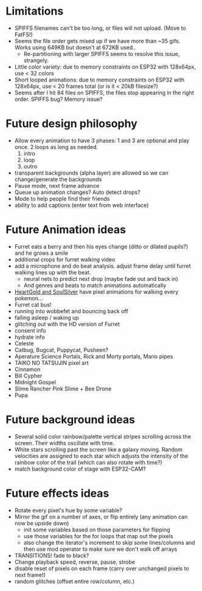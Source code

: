 # Limitations
* SPIFFS filenames can't be too long, or files will not upload. (Move to FatFS!)
* Seems the file order gets mixed up if we have more than ~35 gifs. Works using 649KB but doesn't at 672KB used..
  * Re-partitioning with larger SPIFFS seems to resolve this issue, strangely.
* Little color variety: due to memory constraints on ESP32 with 128x64px, use < 32 colors
* Short looped animations: due to memory constraints on ESP32 with 128x64px, use < 20 frames total (or is it < 20kB filesize?)
* Seems after I hit 84 files on SPIFFS, the files stop appearing in the right order.  SPIFFS bug? Memory issue?

# Future design philosophy
* Allow every animation to have 3 phases: 1 and 3 are optional and play once.  2 loops as long as needed.
  1. intro
  2. loop
  3. outro
* transparent backgrounds (alpha layer) are allowed so we can change/generate the backgrounds
* Pause mode, next frame advance
* Queue up animation changes? Auto detect drops?
* Mode to help people find their friends
* ability to add captions (enter text from web interface)

# Future Animation ideas
* Furret eats a berry and then his eyes change (ditto or dilated pupils?) and he grows a smile
* additional crops for furret walking video
* add a microphone and do beat analysis.  adjust frame delay until furret walking lines up with the beat.
  * neural nets to predict next drop (maybe fade out and back in)
  * And genres and beats to match animations automatically
* [HeartGold and SoulSilver](https://bulbapedia.bulbagarden.net/wiki/Walking_Pok%C3%A9mon#Pok.C3.A9mon_HeartGold_and_SoulSilver) have pixel animations for walking every pokemon...
* Furret cat bus!
* running into wobbefet and bouncing back off
* falling asleep / waking up
* glitching out with the HD version of Furret
* consent info
* hydrate info
* Celeste
* Catbug, Bugcat, Puppycat, Pusheen?
* Aperature Science Portals, Rick and Morty portals, Mario pipes
* TAIKO NO TATSUJIN pixel art
* Cinnamon
* Bill Cypher
* Midnight Gospel
* Slime Rancher Pink Slime + Bee Drone
* Pupa

# Future background ideas
* Several solid color rainbow/palette vertical stripes scrolling across the screen.  Their widths oscillate with time.
* White stars scrolling past the screen like a galaxy moving. Random velocities are assigned to each star which adjusts the intensity of the rainbow color of the trail (which can also rotate with time?)
* match background color of stage with ESP32-CAM?

# Future effects ideas
* Rotate every pixel's hue by some variable?
* Mirror the gif on a number of axes, or flip entirely (any animation can now be upside down)
  * init some variables based on those parameters for flipping
  * use those variables for the for loops that map out the pixels
  * also change the iterator's increment to skip some lines/columns and then use mod operator to make sure we don't walk off arrays
* TRANSITIONS! fade to black?
* Change playback speed, reverse, pause, strobe
* disable reset of pixels on each frame (carry over unchanged pixels to next frame!)
* random glitches (offset entire row/column, etc.)
